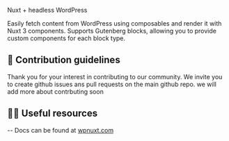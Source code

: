 Nuxt + headless WordPress

Easily fetch content from WordPress using composables and render it with Nuxt 3 components.
Supports Gutenberg blocks, allowing you to provide custom components for each block type.

## 🌈 Contribution guidelines
Thank you for your interest in contributing to our community. We invite you to create github issues ans pull requests on the main github repo. we will add more about contrbuting soon   

## 👩‍💻 Useful resources
--  Docs can be found at [wpnuxt.com](https://wpnuxt.com/getting-started/installation)

